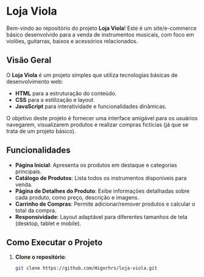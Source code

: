 # Loja Viola

Bem-vindo ao repositório do projeto **Loja Viola**! Este é um site/e-commerce básico desenvolvido para a venda de instrumentos musicais, com foco em violões, guitarras, baixos e acessórios relacionados.

## Visão Geral

O **Loja Viola** é um projeto simples que utiliza tecnologias básicas de desenvolvimento web:
- **HTML** para a estruturação do conteúdo.
- **CSS** para a estilização e layout.
- **JavaScript** para interatividade e funcionalidades dinâmicas.

O objetivo deste projeto é fornecer uma interface amigável para os usuários navegarem, visualizarem produtos e realizar compras fictícias (já que se trata de um projeto básico).

## Funcionalidades

- **Página Inicial**: Apresenta os produtos em destaque e categorias principais.
- **Catálogo de Produtos**: Lista todos os instrumentos disponíveis para venda.
- **Página de Detalhes do Produto**: Exibe informações detalhadas sobre cada produto, como preço, descrição e imagens.
- **Carrinho de Compras**: Permite adicionar/remover produtos e calcular o total da compra.
- **Responsividade**: Layout adaptável para diferentes tamanhos de tela (desktop, tablet e mobile).

## Como Executar o Projeto

1. **Clone o repositório**:
   ```bash
   git clone https://github.com/Higorhrs/loja-viola.git
